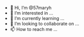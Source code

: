 - 👋 Hi, I’m @57maryh
- 👀 I’m interested in ...
- 🌱 I’m currently learning ...
- 💞️ I’m looking to collaborate on ...
- 📫 How to reach me ...

<!---
57maryh/57maryh is a ✨ special ✨ repository because its `README.md` (this file) appears on your GitHub profile.
You can click the Preview link to take a look at your changes.
--->
